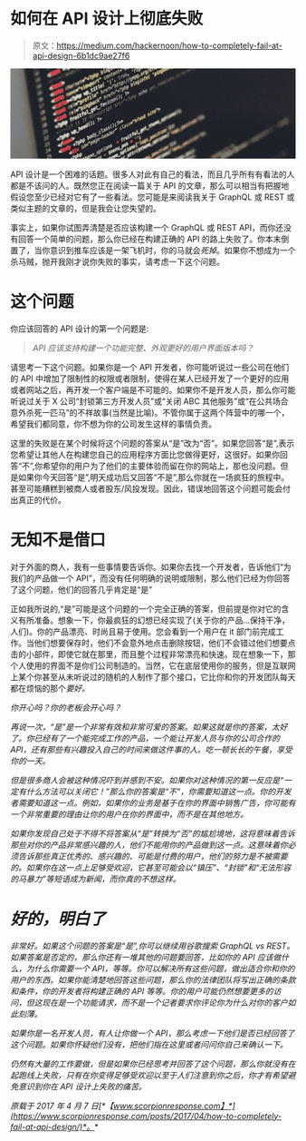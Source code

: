 # 如何在 API 设计上彻底失败

> 原文：<https://medium.com/hackernoon/how-to-completely-fail-at-api-design-6b1dc9ae27f6>

![](img/7b25298af209f3501c5aee7f4c4974a1.png)

API 设计是一个困难的话题。很多人对此有自己的看法，而且几乎所有有看法的人都是不该问的人。既然您正在阅读一篇关于 API 的文章，那么可以相当有把握地假设您至少已经对它有了一些看法。您可能是来阅读我关于 GraphQL 或 REST 或类似主题的文章的，但是我会让您失望的。

事实上，如果你试图弄清楚是否应该构建一个 GraphQL 或 REST API，而你还没有回答一个简单的问题，那么你已经在构建正确的 API 的路上失败了。你本末倒置了，当你意识到推车应该是一架飞机时，你的马就会*死掉*。如果你不想成为一个杀马贼，抛开我刚才说你失败的事实，请考虑一下这个问题。

# 这个问题

你应该回答的 API 设计的第一个问题是:

> *API 应该支持构建一个功能完整、外观更好的用户界面版本吗？*

请思考一下这个问题。如果你是一个 API 开发者，你可能听说过一些公司在他们的 API 中增加了限制性的权限或者限制，使得在某人已经开发了一个更好的应用或者网站之后，再开发一个客户端是不可能的。如果你不是开发人员，那么你可能听说过关于 X 公司“封锁第三方开发人员”或“关闭 ABC 其他服务”或“在公共场合意外杀死一匹马”的不祥故事(当然是比喻)。不管你属于这两个阵营中的哪一个，希望我们都同意，你不想为你的公司发生这样的事情负责。

这里的失败是在某个时候将这个问题的答案从“是”改为“否”。如果您回答“是”,表示您希望让其他人在构建您自己的应用程序方面比您做得更好，这很好。如果你回答“不”,你希望你的用户为了他们的主要体验而留在你的网站上，那也没问题。但是如果你今天回答“是”,明天成功后又回答“不是”,那么你就在一场疯狂的旅程中。甚至可能糟糕到被商人或者股东/风投发现。因此，错误地回答这个问题可能会付出真正的代价。

# 无知不是借口

对于外面的商人，我有一些事情要告诉你。如果你去找一个开发者，告诉他们“为我们的产品做一个 API”，而没有任何明确的说明或限制，那么他们已经为你回答了这个问题，他们的回答几乎肯定是“是”

正如我所说的,“是”可能是这个问题的一个完全正确的答案，但前提是你对它的含义有所准备。想象一下，你最疯狂的幻想已经实现了(关于你的产品…保持干净，人们)。你的产品漂亮、时尚且易于使用。您会看到一个用户在 it 部门前完成工作。当他们想要保存时，他们不会意外地点击删除按钮，他们不会错过他们想要点击的小部件，即使它就在那里，而且整个过程非常漂亮和快速。现在想象一下，那个人使用的界面不是你们公司制造的。当然，它在底层使用你的服务，但是互联网上某个你甚至从未听说过的随机的人制作了那个接口，它比你和你的开发团队每天都在烦恼的那个*要好。*

*你开心吗？你的老板会开心吗？*

*再说一次，“是”是一个非常有效和非常可爱的答案。如果这就是你的答案，太好了。你已经有了一个能完成工作的产品，一个能让开发人员与你的公司合作的 API，还有那些有兴趣投入自己的时间来做这件事的人。吃一顿长长的午餐，享受你的一天。*

*但是很多商人会被这种情况吓到并感到不安。如果你对这种情况的第一反应是“一定有什么方法可以关闭它！”那么你的答案是“不”，你需要知道这一点。你的开发者需要知道这一点。例如，如果你的业务是基于在你的界面中销售广告，你可能有一个非常重要的理由让你的用户在你的界面中，而不是在其他地方。*

*如果你发现自己处于不得不将答案从“是”转换为“否”的尴尬境地，这将意味着告诉那些对你的产品非常感兴趣的人，他们不能用你的产品做到这一点。这意味着你必须告诉那些真正优秀的、感兴趣的、可能是付费的用户，他们的努力是不被需要的。如果你在这一点上足够受欢迎，它甚至可能会以“镇压”、“封锁”和“无法形容的马暴力”等短语成为新闻，而你真的不想这样。*

# *好的，明白了*

*非常好。如果这个问题的答案是“是”,你可以继续用谷歌搜索 GraphQL vs REST。如果答案是否定的，那么你还有一堆其他的问题要回答，比如你的 API 应该做什么，为什么你需要一个 API，等等。你可以解决所有这些问题，做出适合你和你的用户的东西。如果你能清楚地回答这些问题，那么你的法律团队将写出正确的条款和条件，你的开发者将构建正确的 API 等等。你的用户可能仍然想要更多的访问，但这现在是一个功能请求，而不是一个记者要求你评论你为什么对你的客户如此刻薄。*

*如果你是一名开发人员，有人让你做一个 API，那么考虑一下他们是否已经回答了这个问题。如果你怀疑他们没有，把他们指在这里或者问问你自己来确认一下。*

*仍然有大量的工作要做，但是如果你已经思考并回答了这个问题，那么你就没有在起跑线上失败，只有在你变得足够受欢迎以至于人们注意到你之后，你才有希望避免意识到你在 API 设计上失败的痛苦。*

**原载于 2017 年 4 月 7 日*[*【www.scorpionresponse.com】*](https://www.scorpionresponse.com/posts/2017/04/how-to-completely-fail-at-api-design/)*。**